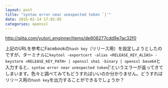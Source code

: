```yaml
---
layout: post
title: "syntax error near unexpected token `|'"
date: 2015-02-14 17:01:05
categories: openssl
---
```

<p><a href="http://qiita.com/yutori_enginner/items/de808277cdd9e7ac32f0" rel="nofollow">http://qiita.com/yutori_enginner/items/de808277cdd9e7ac32f0</a></p>

<p>上記のURLを参考にFacebookの<code>hash key</code>（リリース用）を設定しようとしたのですが、ターミナルに<code>keytool -exportcert -alias &lt;RELEASE_KEY_ALIAS&gt; -keystore &lt;RELEASE_KEY_PATH&gt; | openssl sha1 -binary | openssl base64</code>と入力すると、<code>syntax error near unexpected token</code>|'というエラーが返ってきてしまいます。色々と調べてみてもどうすればいいのか分かりません。どうすればリリース用の<code>hash key</code>を出力することができるでしょうか？</p>
